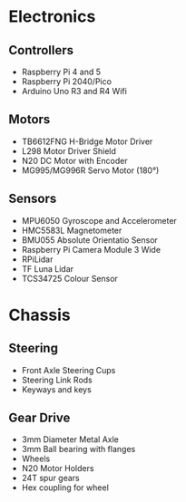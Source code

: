 # Electronics

## Controllers
- Raspberry Pi 4 and 5
- Raspberry Pi 2040/Pico
- Arduino Uno R3 and R4 Wifi
## Motors
- TB6612FNG H-Bridge Motor Driver
- L298 Motor Driver Shield
- N20 DC Motor with Encoder
- MG995/MG996R Servo Motor (180°)
## Sensors
- MPU6050 Gyroscope and Accelerometer
- HMC5583L Magnetometer
- BMU055 Absolute Orientatio Sensor
- Raspberry Pi Camera Module 3 Wide
- RPiLidar
- TF Luna Lidar
- TCS34725 Colour Sensor

# Chassis

## Steering
- Front Axle Steering Cups
- Steering Link Rods
- Keyways and keys
## Gear Drive
- 3mm Diameter Metal Axle
- 3mm Ball bearing with flanges
- Wheels
- N20 Motor Holders
- 24T spur gears
- Hex coupling for wheel
